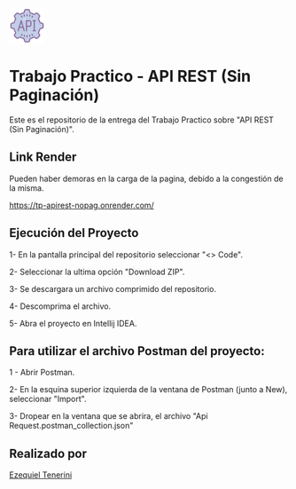   <p>
    <img src="logoReadme/apirest.png"
         alt="logoApiRest"
         width="64px"
         height="64px"
      >
  </p>
</div>

# Trabajo Practico - API REST (Sin Paginación)

Este es el repositorio de la entrega del Trabajo Practico sobre "API REST (Sin Paginación)".

## Link Render
Pueden haber demoras en la carga de la pagina, debido a la congestión de la misma.

https://tp-apirest-nopag.onrender.com/

## Ejecución del Proyecto

1- En la pantalla principal del repositorio seleccionar "<> Code".

2- Seleccionar la ultima opción "Download ZIP".

3- Se descargara un archivo comprimido del repositorio.

4- Descomprima el archivo.

5- Abra el proyecto en Intellij IDEA.

## Para utilizar el archivo Postman del proyecto:

1 - Abrir Postman.

2- En la esquina superior izquierda de la ventana de Postman (junto a New), seleccionar "Import".

3- Dropear en la ventana que se abrira, el archivo "Api Request.postman_collection.json"

## Realizado por
[Ezequiel Tenerini](https://github.com/Teneze)
